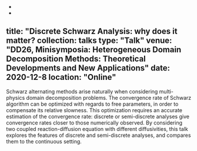 -
-
title: "Discrete Schwarz Analysis: why does it matter?
collection: talks
type: "Talk"
venue: "DD26, Minisymposia: Heterogeneous Domain Decomposition Methods: Theoretical Developments and New Applications"
date: 2020-12-8
location: "Online"
---

Schwarz alternating methods arise naturally when considering
multi-physics domain decomposition problems.
The convergence rate of Schwarz algorithm
can be optimized with regards to free parameters,
in order to compensate its relative slowness.
This optimization requires an accurate estimation
of the convergence rate: discrete or semi-discrete analyses give convergence rates
closer to those numerically observed.
By considering two coupled reaction-diffusion equation with different diffusivities, this talk explores the
features of discrete and semi-discrete analyses, and compares them to the continuous setting.

<a href=https://www.math.cuhk.edu.hk/conference/dd26/?Scientific_Program-Minisymposia />
